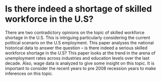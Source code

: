 # Is there indeed a shortage of skilled workforce in the U.S?

There are two contradictory opinions on the topic of skilled workforce shortage in the U.S. This
is intriguing particularly considering the current political scenario on the U.S employment. This
paper analyses the national historical data to answer the question – is there indeed a serious
skilled workforce shortage in the U.S? This paper looks at the trend in the arena of
unemployment rates across industries and education levels over the last decade. Also, wage data
is analyzed to give some insight on this topic. It is important to consider the recent years to pre 2008
recession years to make inferences on this topic.
